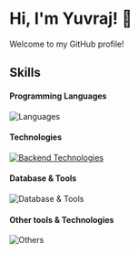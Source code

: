 # Hi, I'm Yuvraj! 👋

Welcome to my GitHub profile! 


## Skills

#### Programming Languages
![Languages](https://skillicons.dev/icons?i=java,scala,ts,go)

#### Technologies
[![Backend Technologies](https://skillicons.dev/icons?i=spring,react,hibernate,elasticsearch,aws,docker,nginx)](https://skillicons.dev)

#### Database & Tools
![Database & Tools](https://skillicons.dev/icons?i=postgres,firebase,mysql,mongodb,redis)

#### Other tools & Technologies
![Others](https://skillicons.dev/icons?i=linux,postman,git,github,bitbucket,jira)

